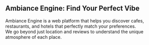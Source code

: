 ## Ambiance Engine: Find Your Perfect Vibe
Ambiance Engine is a web platform that helps you discover cafes, restaurants, and hotels that perfectly match your preferences.  
We go beyond just location and reviews to understand the unique atmosphere of each place.
